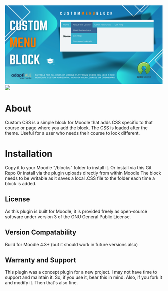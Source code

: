 <img src="https://github.com/lewiscarr79/custom_menu/blob/main/custommenublockbanner.png">
<img src="https://camo.githubusercontent.com/63f60c2ec7325c9ead9164dae08d9456ee70198de98e10011ebd4a75b4ad303e/68747470733a2f2f696d672e736869656c64732e696f2f62616467652f4d6f6f646c652d253345253344253230342e302d626c7565">

<h1>About</h1>
Custom CSS is a simple block for Moodle that adds CSS specific to that course or page where you add the block. The CSS is loaded after the theme. Useful for a user who needs their course to look different.

<h1>Installation</h1>
Copy it to your Moodle "/blocks" folder to install it.
Or install via this Git Repo
Or install via the plugin uploads directly from within Moodle
The block needs to be writable as it saves a local .CSS file to the folder each time a block is added.

<h2>License</h2>
As this plugin is built for Moodle, it is provided freely as open-source software under version 3 of the GNU General Public License. 

<h2>Version Compatability</h2>
Build for Moodle 4.3+ (but it should work in future versions also)

<h2>Warranty and Support</h2>
This plugin was a concept plugin for a new project. I may not have time to support and maintain it. So, if you use it, bear this in mind. Also, if you fork it and modify it. Then that's also fine.


